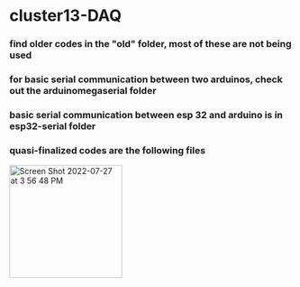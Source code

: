 # cluster13-DAQ

### find older codes in the "old" folder, most of these are not being used

### for basic serial communication between two arduinos, check out the arduinomegaserial folder

### basic serial communication between esp 32 and arduino is in esp32-serial folder

### quasi-finalized codes are the following files
<img width="200" alt="Screen Shot 2022-07-27 at 3 56 48 PM" src="https://user-images.githubusercontent.com/98288767/181386438-36f0027d-ff93-47ba-9723-9ca5e8f8c24c.png">
